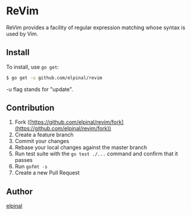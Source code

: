 # ReVim

ReVim provides a facility of regular expression matching whose syntax is used
by Vim.

## Install

To install, use `go get`:

```bash
$ go get -u github.com/elpinal/revim
```

-u flag stands for "update".

## Contribution

1. Fork ([https://github.com/elpinal/revim/fork](https://github.com/elpinal/revim/fork))
1. Create a feature branch
1. Commit your changes
1. Rebase your local changes against the master branch
1. Run test suite with the `go test ./...` command and confirm that it passes
1. Run `gofmt -s`
1. Create a new Pull Request

## Author

[elpinal](https://github.com/elpinal)
